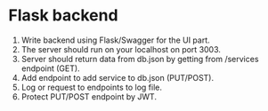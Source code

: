 # Flask backend

1. Write backend using Flask/Swagger for the UI part. 
2. The server should run on your localhost on port 3003.
3. Server should return data from db.json by getting from /services endpoint (GET).
4. Add endpoint to add service to db.json (PUT/POST).
5. Log or request to endpoints to log file.
6. Protect PUT/POST endpoint by JWT.


